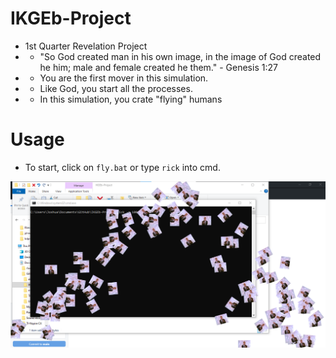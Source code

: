 # IKGEb-Project
- 1st Quarter Revelation Project
- - "So God created man in his own image, in the image of God created he him; male and female created he them." - Genesis 1:27
- - You are the first mover in this simulation.
- - Like God, you start all the processes.
- - In this simulation, you crate "flying" humans

# Usage
- To start, click on ``fly.bat`` or type ``rick`` into cmd.

![rick](/a.png?raw=true "rick")
